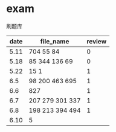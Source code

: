 # exam
刷题库

|  date   | file_name  | review|
|  ----  | ----  | ----             |
| 5.11  | 704 55 84            |    0
| 5.18  | 85 344 136 69     |   0
| 5.22  | 15 1                      |   1
|   6.5 |   98 200 463 695  |   1
|   6.6 |   827                      |   1
| 6.7 | 207 279 301 337     |   1
| 6.8 | 198 213 394 494 |       1 |
| 6.10 | 5 |    |


